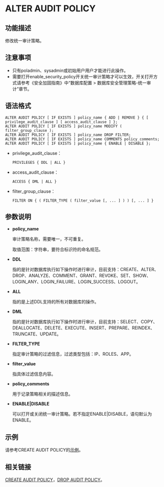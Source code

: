 # ALTER AUDIT POLICY<a name="ZH-CN_TOPIC_0306525299"></a>

## 功能描述<a name="zh-cn_topic_0059778839_s878bf4f1569c4d2f87e056f26372448e"></a>

修改统一审计策略。

## 注意事项<a name="zh-cn_topic_0059778839_s63ad21f92ad74c9e8d6bf18bb7218c4f"></a>

-   只有poladmin、sysadmin或初始用户用户才能进行此操作。
-   需要打开enable\_security\_policy开关统一审计策略才可以生效，开关打开方式请参考《安全加固指南》中“数据库配置 \> 数据库安全管理策略-统一审计”章节。

## 语法格式<a name="zh-cn_topic_0059777586_sa46c661c13834b8389614f75e47a3efa"></a>

```
ALTER AUDIT POLICY [ IF EXISTS ] policy_name { ADD | REMOVE } { [ privilege_audit_clause ] [ access_audit_clause ] };
ALTER AUDIT POLICY [ IF EXISTS ] policy_name MODIFY ( filter_group_clause );
ALTER AUDIT POLICY [ IF EXISTS ] policy_name DROP FILTER; 
ALTER AUDIT POLICY [ IF EXISTS ] policy_name COMMENTS policy_comments;
ALTER AUDIT POLICY [ IF EXISTS ] policy_name { ENABLE | DISABLE };
```

-   privilege\_audit\_clause：

    ```
    PRIVILEGES { DDL | ALL }
    ```

-   access\_audit\_clause：

    ```
    ACCESS { DML | ALL }
    ```


-   filter\_group\_clause：

    ```
    FILTER ON { ( FILTER_TYPE ( filter_value [, ... ] ) ) [, ... ] }
    ```


## 参数说明<a name="section2852173114389"></a>

-   **policy\_name**

    审计策略名称，需要唯一，不可重复。

    取值范围：字符串，要符合标识符的命名规范。

-   **DDL**

    指的是针对数据库执行如下操作时进行审计，目前支持：CREATE、ALTER、DROP、ANALYZE、COMMENT、GRANT、REVOKE、SET、SHOW、LOGIN\_ANY、LOGIN\_FAILURE、LOGIN\_SUCCESS、LOGOUT。

-   **ALL**

    指的是上述DDL支持的所有对数据库的操作。

-   **DML**

    指的是针对数据库执行如下操作时进行审计，目前支持：SELECT、COPY、DEALLOCATE、DELETE、EXECUTE、INSERT、PREPARE、REINDEX、TRUNCATE、UPDATE。


-   **FILTER\_TYPE**

    指定审计策略的过滤信息，过滤类型包括：IP、ROLES、APP。

-   **filter\_value**

    指具体过滤信息内容。


-   **policy\_comments**

    用于记录策略相关的描述信息。

-   **ENABLE|DISABLE**

    可以打开或关闭统一审计策略。若不指定ENABLE|DISABLE，语句默认为ENABLE。


## 示例<a name="section873151912198"></a>

请参考CREATE AUDIT POLICY的[示例](CREATE-AUDIT-POLICY.md#section7854941155112)。

## 相关链接<a name="section156744489391"></a>

[CREATE AUDIT POLICY](CREATE-AUDIT-POLICY.md)，[DROP AUDIT POLICY](DROP-AUDIT-POLICY.md)。

